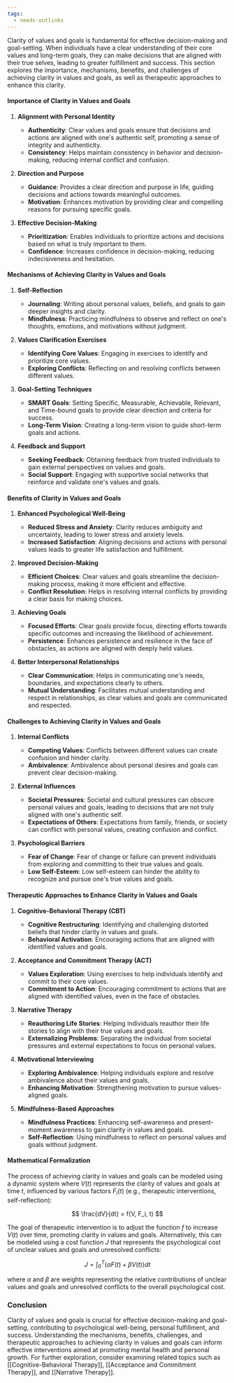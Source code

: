 ```yaml
---
tags:
  - needs-outlinks
---
```



Clarity of values and goals is fundamental for effective decision-making and goal-setting. When individuals have a clear understanding of their core values and long-term goals, they can make decisions that are aligned with their true selves, leading to greater fulfillment and success. This section explores the importance, mechanisms, benefits, and challenges of achieving clarity in values and goals, as well as therapeutic approaches to enhance this clarity.

#### Importance of Clarity in Values and Goals

1. **Alignment with Personal Identity**
   - **Authenticity**: Clear values and goals ensure that decisions and actions are aligned with one's authentic self, promoting a sense of integrity and authenticity.
   - **Consistency**: Helps maintain consistency in behavior and decision-making, reducing internal conflict and confusion.

2. **Direction and Purpose**
   - **Guidance**: Provides a clear direction and purpose in life, guiding decisions and actions towards meaningful outcomes.
   - **Motivation**: Enhances motivation by providing clear and compelling reasons for pursuing specific goals.

3. **Effective Decision-Making**
   - **Prioritization**: Enables individuals to prioritize actions and decisions based on what is truly important to them.
   - **Confidence**: Increases confidence in decision-making, reducing indecisiveness and hesitation.

#### Mechanisms of Achieving Clarity in Values and Goals

1. **Self-Reflection**
   - **Journaling**: Writing about personal values, beliefs, and goals to gain deeper insights and clarity.
   - **Mindfulness**: Practicing mindfulness to observe and reflect on one's thoughts, emotions, and motivations without judgment.

2. **Values Clarification Exercises**
   - **Identifying Core Values**: Engaging in exercises to identify and prioritize core values.
   - **Exploring Conflicts**: Reflecting on and resolving conflicts between different values.

3. **Goal-Setting Techniques**
   - **SMART Goals**: Setting Specific, Measurable, Achievable, Relevant, and Time-bound goals to provide clear direction and criteria for success.
   - **Long-Term Vision**: Creating a long-term vision to guide short-term goals and actions.

4. **Feedback and Support**
   - **Seeking Feedback**: Obtaining feedback from trusted individuals to gain external perspectives on values and goals.
   - **Social Support**: Engaging with supportive social networks that reinforce and validate one's values and goals.

#### Benefits of Clarity in Values and Goals

1. **Enhanced Psychological Well-Being**
   - **Reduced Stress and Anxiety**: Clarity reduces ambiguity and uncertainty, leading to lower stress and anxiety levels.
   - **Increased Satisfaction**: Aligning decisions and actions with personal values leads to greater life satisfaction and fulfillment.

2. **Improved Decision-Making**
   - **Efficient Choices**: Clear values and goals streamline the decision-making process, making it more efficient and effective.
   - **Conflict Resolution**: Helps in resolving internal conflicts by providing a clear basis for making choices.

3. **Achieving Goals**
   - **Focused Efforts**: Clear goals provide focus, directing efforts towards specific outcomes and increasing the likelihood of achievement.
   - **Persistence**: Enhances persistence and resilience in the face of obstacles, as actions are aligned with deeply held values.

4. **Better Interpersonal Relationships**
   - **Clear Communication**: Helps in communicating one's needs, boundaries, and expectations clearly to others.
   - **Mutual Understanding**: Facilitates mutual understanding and respect in relationships, as clear values and goals are communicated and respected.

#### Challenges to Achieving Clarity in Values and Goals

1. **Internal Conflicts**
   - **Competing Values**: Conflicts between different values can create confusion and hinder clarity.
   - **Ambivalence**: Ambivalence about personal desires and goals can prevent clear decision-making.

2. **External Influences**
   - **Societal Pressures**: Societal and cultural pressures can obscure personal values and goals, leading to decisions that are not truly aligned with one's authentic self.
   - **Expectations of Others**: Expectations from family, friends, or society can conflict with personal values, creating confusion and conflict.

3. **Psychological Barriers**
   - **Fear of Change**: Fear of change or failure can prevent individuals from exploring and committing to their true values and goals.
   - **Low Self-Esteem**: Low self-esteem can hinder the ability to recognize and pursue one's true values and goals.

#### Therapeutic Approaches to Enhance Clarity in Values and Goals

1. **Cognitive-Behavioral Therapy (CBT)**
   - **Cognitive Restructuring**: Identifying and challenging distorted beliefs that hinder clarity in values and goals.
   - **Behavioral Activation**: Encouraging actions that are aligned with identified values and goals.

2. **Acceptance and Commitment Therapy (ACT)**
   - **Values Exploration**: Using exercises to help individuals identify and commit to their core values.
   - **Commitment to Action**: Encouraging commitment to actions that are aligned with identified values, even in the face of obstacles.

3. **Narrative Therapy**
   - **Reauthoring Life Stories**: Helping individuals reauthor their life stories to align with their true values and goals.
   - **Externalizing Problems**: Separating the individual from societal pressures and external expectations to focus on personal values.

4. **Motivational Interviewing**
   - **Exploring Ambivalence**: Helping individuals explore and resolve ambivalence about their values and goals.
   - **Enhancing Motivation**: Strengthening motivation to pursue values-aligned goals.

5. **Mindfulness-Based Approaches**
   - **Mindfulness Practices**: Enhancing self-awareness and present-moment awareness to gain clarity in values and goals.
   - **Self-Reflection**: Using mindfulness to reflect on personal values and goals without judgment.

#### Mathematical Formalization

The process of achieving clarity in values and goals can be modeled using a dynamic system where $V(t)$ represents the clarity of values and goals at time $t$, influenced by various factors $F_i(t)$ (e.g., therapeutic interventions, self-reflection):

$$
\frac{dV}{dt} = f(V, F_i, t)
$$

The goal of therapeutic intervention is to adjust the function $f$ to increase $V(t)$ over time, promoting clarity in values and goals. Alternatively, this can be modeled using a cost function $J$ that represents the psychological cost of unclear values and goals and unresolved conflicts:

$$
J = \int_{0}^{T} \left( \alpha F(t) + \beta V(t) \right) dt
$$

where $\alpha$ and $\beta$ are weights representing the relative contributions of unclear values and goals and unresolved conflicts to the overall psychological cost.

### Conclusion

Clarity of values and goals is crucial for effective decision-making and goal-setting, contributing to psychological well-being, personal fulfillment, and success. Understanding the mechanisms, benefits, challenges, and therapeutic approaches to achieving clarity in values and goals can inform effective interventions aimed at promoting mental health and personal growth. For further exploration, consider examining related topics such as [[Cognitive-Behavioral Therapy]], [[Acceptance and Commitment Therapy]], and [[Narrative Therapy]].